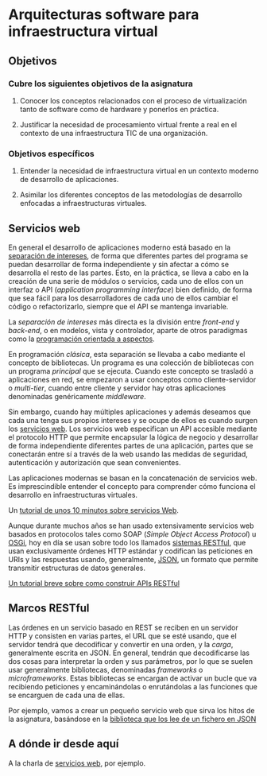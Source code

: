 Arquitecturas software para infraestructura virtual
==

<!--@
prev: Intro_concepto_y_soporte_fisico
next: PaaS
-->

<div class="objetivos" markdown="1">

## Objetivos

### Cubre los siguientes objetivos de la asignatura

1. Conocer los conceptos relacionados con el proceso de virtualización
   tanto de software como de hardware y ponerlos en práctica.

4. Justificar la necesidad de procesamiento virtual frente a real en el contexto de una infraestructura TIC de una organización.

### Objetivos específicos

1. Entender la necesidad de infraestructura virtual en un contexto
   moderno de desarrollo de aplicaciones.

2. Asimilar los diferentes conceptos de las metodologías de desarrollo
   enfocadas a infraestructuras virtuales.

</div>

## Servicios web

En general el desarrollo de aplicaciones moderno está basado en la
[separación de intereses](https://es.wikipedia.org/wiki/Separaci%C3%B3n_de_intereses),
de forma que diferentes partes del programa se puedan desarrollar de
forma independiente y sin afectar a cómo se desarrolla el resto de las
partes. Esto, en la práctica, se lleva a cabo en la creación de
una serie de módulos o servicios, cada uno de ellos con un interfaz o API
(*application programming interface*) bien definido, de forma que sea
fácil para los desarrolladores de cada uno de ellos cambiar el código o
refactorizarlo, siempre que el API se mantenga invariable.

La *separación de intereses* más directa es la división entre
*front-end* y *back-end*, o en modelos, vista y controlador, aparte de
otros paradigmas como
la
[programación orientada a aspectos](https://en.wikipedia.org/wiki/Aspect-oriented_programming).

En programación *clásica*, esta separación se llevaba a cabo mediante
el concepto de bibliotecas. Un programa es una colección de
bibliotecas con un programa *principal* que se ejecuta. Cuando este
concepto se trasladó a aplicaciones en red, se empezaron a usar
conceptos como cliente-servidor o *multi-tier*, cuando entre cliente y
servidor hay otras aplicaciones denominadas genéricamente
*middleware*.

Sin embargo, cuando hay múltiples aplicaciones y además deseamos que
cada una tenga sus propios intereses y se ocupe de ellos es cuando
surgen
los [servicios web](https://en.wikipedia.org/wiki/Web_service). Los
servicios web especifican un API accesible mediante el protocolo HTTP
que permite encapsular la lógica de negocio y desarrollar de forma
independiente diferentes partes de una aplicación, partes que se
conectarán entre sí a través de la web usando las medidas de
seguridad, autenticación y autorización que sean convenientes.

Las aplicaciones modernas se basan en la concatenación de servicios
web. Es imprescindible entender el concepto para comprender cómo
funciona el desarrollo en infraestructuras virtuales.

<div class='nota' markdown='1'>

Un
[tutorial de unos 10 minutos sobre servicios Web](https://www.youtube.com/watch?v=KU3V25XABgg).
</div>

Aunque durante muchos años se han usado extensivamente servicios web
basados en protocolos tales como SOAP (*Simple Object Access Protocol*) u [OSGi](https://www.linkedin.com/pulse/20140903145139-12717948-qu%C3%A9-es-osgi), hoy en día se usan
sobre todo los llamados [sistemas RESTful](https://elbauldelprogramador.com/buenas-practicas-para-el-diseno-de-una-api-restful-pragmatica/), que usan exclusivamente
órdenes HTTP estándar y codifican las peticiones en URIs y las
respuestas usando,
generalmente, [JSON](https://es.wikipedia.org/wiki/JSON), un formato
que permite transmitir estructuras de datos generales.

<div class='nota' markdown='1'>

[Un tutorial breve sobre como construir APIs RESTful](https://www.codementor.io/olatundegaruba/nodejs-restful-apis-in-10-minutes-q0sgsfhbd)

</div>

## Marcos RESTful

Las órdenes en un servicio basado en REST se reciben en un servidor
HTTP y consisten en varias partes, el URL que se esté usando, que el
servidor tendrá que decodificar y convertir en una orden, y la
*carga*, generalmente escrita en JSON. En general, tendrán que
decodificarse las dos cosas para interpretar la orden y sus
parámetros, por lo que se suelen usar generalmente bibliotecas,
denominadas *frameworks* o *microframeworks*. Estas bibliotecas se
encargan de activar un bucle que va recibiendo peticiones y
encaminándolas o enrutándolas a las funciones que se encarguen de cada
una de ellas.

Por ejemplo, vamos a crear un pequeño servicio web que sirva los hitos
de la asignatura, basándose en la [biblioteca que los lee de un fichero en JSON](https://github.com/JJ/HitosIV)

A dónde ir desde aquí
-----

A la charla de [servicios web](https://jj.github.io/pilas/#/), por ejemplo.

